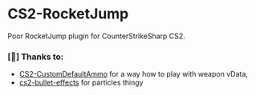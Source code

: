 # CS2-RocketJump
Poor RocketJump plugin for CounterStrikeSharp CS2.

### [🩷] Thanks to:
- [CS2-CustomDefaultAmmo](https://github.com/1Mack/CS2-CustomDefaultAmmo) for a way how to play with weapon vData,
- [cs2-bullet-effects](https://github.com/exkludera/cs2-bullet-effects/tree/main) for particles thingy